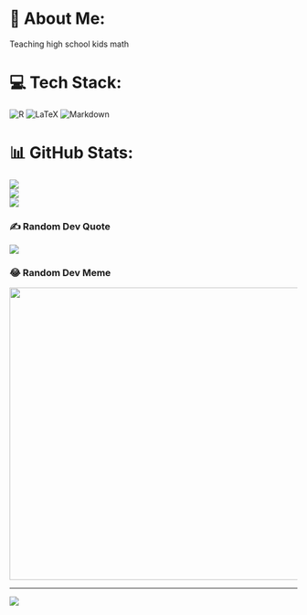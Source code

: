 # 💫 About Me:
Teaching high school kids math


# 💻 Tech Stack:
![R](https://img.shields.io/badge/r-%23276DC3.svg?style=for-the-badge&logo=r&logoColor=white) ![LaTeX](https://img.shields.io/badge/latex-%23008080.svg?style=for-the-badge&logo=latex&logoColor=white) ![Markdown](https://img.shields.io/badge/markdown-%23000000.svg?style=for-the-badge&logo=markdown&logoColor=white)
# 📊 GitHub Stats:
![](https://github-readme-stats.vercel.app/api?username=youstat&theme=dark&hide_border=false&include_all_commits=false&count_private=false)<br/>
![](https://github-readme-streak-stats.herokuapp.com/?user=youstat&theme=dark&hide_border=false)<br/>
![](https://github-readme-stats.vercel.app/api/top-langs/?username=youstat&theme=dark&hide_border=false&include_all_commits=false&count_private=false&layout=compact)

### ✍️ Random Dev Quote
![](https://quotes-github-readme.vercel.app/api?type=horizontal&theme=radical)

### 😂 Random Dev Meme
<img src="https://random-memer.herokuapp.com/" width="512px"/>

---
[![](https://visitcount.itsvg.in/api?id=youstat&icon=0&color=0)](https://visitcount.itsvg.in)
